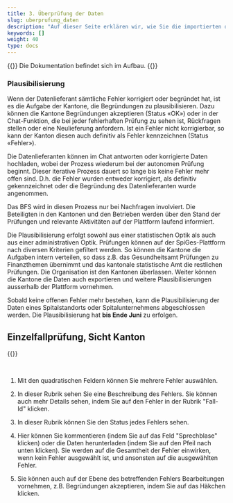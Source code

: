 ```yaml
---
title: 3. Überprüfung der Daten
slug: uberprufung_daten
description: "Auf dieser Seite erklären wir, wie Sie die importierten der Spitalstandorte Ihres Kantons auf der SpiGes plattform überprüfen können."
keywords: []
weight: 40
type: docs
---
```


{{<alert color="info">}}
Die Dokumentation befindet sich im Aufbau.
{{</alert>}}


### Plausibilisierung

Wenn der Datenlieferant sämtliche Fehler korrigiert oder begründet hat, ist es die Aufgabe der Kantone, die Begründungen zu plausibilisieren. Dazu können die Kantone Begründungen akzeptieren (Status «OK») oder in der Chat-Funktion, die bei jeder fehlerhaften Prüfung zu sehen ist, Rückfragen stellen oder eine Neulieferung anfordern. Ist ein Fehler nicht korrigierbar, so kann der Kanton diesen auch definitiv als Fehler kennzeichnen (Status «Fehler»).

Die Datenlieferanten können im Chat antworten oder korrigierte Daten hochladen, wobei der Prozess wiederum bei der autonomen Prüfung beginnt. Dieser iterative Prozess dauert so lange bis keine Fehler mehr offen sind. D.h. die Fehler wurden entweder korrigiert, als definitiv gekennzeichnet oder die Begründung des Datenlieferanten wurde angenommen.

Das BFS wird in diesen Prozess nur bei Nachfragen involviert. Die Beteiligten in den Kantonen und den Betrieben werden über den Stand der Prüfungen und relevante Aktivitäten auf der Plattform laufend informiert.

Die Plausibilisierung erfolgt sowohl aus einer statistischen Optik als auch aus einer administrativen Optik. Prüfungen können auf der SpiGes-Plattform nach diversen Kriterien gefiltert werden. So können die Kantone die Aufgaben intern verteilen, so dass z.B. das Gesundheitsamt Prüfungen zu Finanzthemen übernimmt und das kantonale statistische Amt die restlichen Prüfungen. Die Organisation ist den Kantonen überlassen. Weiter können die Kantone die Daten auch exportieren und weitere Plausibilisierungen ausserhalb der Plattform vornehmen.

Sobald keine offenen Fehler mehr bestehen, kann die Plausibilisierung der Daten eines Spitalstandorts oder Spitalunternehmens abgeschlossen werden. Die Plausibilisierung hat **bis Ende Juni** zu erfolgen.

## Einzelfallprüfung, Sicht Kanton

{{<insertImage image="controle_detail_canton.png" class="bord img_full">}}

&nbsp;

1. Mit den quadratischen Feldern können Sie mehrere Fehler auswählen.

2. In dieser Rubrik sehen Sie eine Beschreibung des Fehlers. Sie können auch mehr Details sehen, indem Sie auf den Fehler in der Rubrik "Fall-Id" klicken. 

3. In dieser Rubrik können Sie den Status jedes Fehlers sehen.

4. Hier können Sie kommentieren (indem Sie auf das Feld "Sprechblase" klicken) oder die Daten herunterladen (indem Sie auf den Pfeil nach unten klicken). Sie werden auf die Gesamtheit der Fehler einwirken, wenn kein Fehler ausgewählt ist, und ansonsten auf die ausgewählten Fehler. 

5. Sie können auch auf der Ebene des betreffenden Fehlers Bearbeitungen vornehmen, z.B. Begründungen akzeptieren, indem Sie auf das Häkchen klicken.
